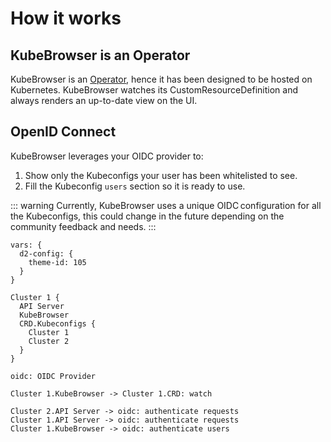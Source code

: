 # How it works

## KubeBrowser is an Operator

KubeBrowser is an [Operator](https://kubernetes.io/docs/concepts/extend-kubernetes/operator/), hence it has been designed to be hosted on Kubernetes. KubeBrowser watches its CustomResourceDefinition and always renders an up-to-date view on the UI.

## OpenID Connect

KubeBrowser leverages your OIDC provider to:

1. Show only the Kubeconfigs your user has been whitelisted to see.
1. Fill the Kubeconfig `users` section so it is ready to use.

::: warning
Currently, KubeBrowser uses a unique OIDC configuration for all the Kubeconfigs, this could change in the future depending on the community feedback and needs.
:::

```d2
vars: {
  d2-config: {
    theme-id: 105
  }
}

Cluster 1 {
  API Server
  KubeBrowser
  CRD.Kubeconfigs {
    Cluster 1
    Cluster 2
  }
}

oidc: OIDC Provider

Cluster 1.KubeBrowser -> Cluster 1.CRD: watch

Cluster 2.API Server -> oidc: authenticate requests
Cluster 1.API Server -> oidc: authenticate requests
Cluster 1.KubeBrowser -> oidc: authenticate users
```
